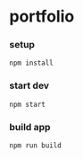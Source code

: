# portfolio

### setup
```npm install```

### start dev
```npm start```

### build app
```npm run build```
